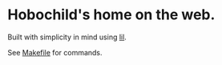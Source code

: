 # Hobochild's home on the web.

Built with simplicity in mind using [lil](https://github.com/hobochild/lil).

See [Makefile](/Makefile) for commands.
